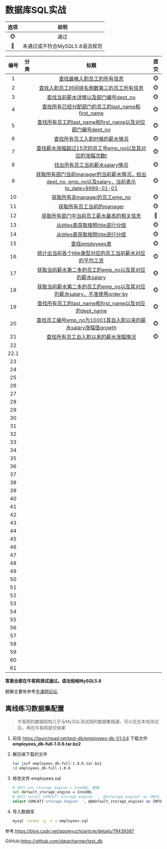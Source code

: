 # 数据库SQL实战

|选项|说明|
|:--:|:--:|
|:monkey_face:|通过|
|:see_no_evil:|未通过或不符合MySQL5.8语法规范|



| 编号 | 分类 |       标题       |  提交   |
| :--: | :--: | :--------------: | :---: |
|  1   |  | [查找最晚入职员工的所有信息](1.查找最晚入职员工的所有信息.md) | :monkey_face: |
| 2 |  | [查找入职员工时间排名倒数第三的员工所有信息](2.查找入职员工时间排名倒数第三的员工所有信息.md) | :monkey_face: |
| 3 |  | [查找当前薪水详情以及部门编号dept_no](3.查找当前薪水详情以及部门编号dept_no.md) | :monkey_face: |
| 4 |  | [查找所有已经分配部门的员工的last_name和first_name](4.查找所有已经分配部门的员工的last_name和first_name.md) | :monkey_face: |
| 5 |  | [查找所有员工的last_name和first_name以及对应部门编号dept_no](5.查找所有员工的last_name和first_name以及对应部门编号dept_no.md) | :monkey_face: |
| 6 |  | [查找所有员工入职时候的薪水情况](6.查找所有员工入职时候的薪水情况.md) | :monkey_face: |
| 7 |  | [查找薪水涨幅超过15次的员工号emp_no以及其对应的涨幅次数t](7.查找薪水涨幅超过15次的员工号emp_no以及其对应的涨幅次数t.md) | :monkey_face: |
| 8 |  | [找出所有员工当前薪水salary情况](8.找出所有员工当前薪水salary情况.md) | :monkey_face: |
| 9 |  | [获取所有部门当前manager的当前薪水情况，给出dept_no, emp_no以及salary，当前表示to_date=9999-01-01](9.获取所有部门当前manager的当前薪水情况.md) | :monkey_face: |
| 10 |  | [获取所有非manager的员工emp_no](10.获取所有非manager的员工emp_no.md) | :monkey_face: |
| 11 |  | [获取所有员工当前的manager](11.获取所有员工当前的manager.md) | :monkey_face: |
| 12 |  | [获取所有部门中当前员工薪水最高的相关信息](12.获取所有部门中当前员工薪水最高的相关信息.md) | :see_no_evil: |
| 13 |  | [从titles表获取按照title进行分组](13.从titles表获取按照title进行分组.md) | :monkey_face: |
| 14 |  | [从titles表获取按照title进行分组](14.从titles表获取按照title进行分组2.md) | :monkey_face: |
| 15 |  | [查找employees表](15.查找employees表.md) | :monkey_face: |
| 16 |  | [统计出当前各个title类型对应的员工当前薪水对应的平均工资](16.统计出当前各个title类型对应的员工当前薪水对应的平均工资.md) | :monkey_face: |
| 17 |  | [获取当前薪水第二多的员工的emp_no以及其对应的薪水salary](17.获取当前薪水第二多的员工的emp_no以及其对应的薪水salary.md) | :monkey_face: |
| 18 |  | [获取当前薪水第二多的员工的emp_no以及其对应的薪水salary，不准使用order by](18.获取当前薪水第二多的员工的emp_no以及其对应的薪水salary2.md) | :monkey_face: |
| 19 |  | [查找所有员工的last_name和first_name以及对应的dept_name](19.查找所有员工的last_name和first_name以及对应的dept_name.md) | :monkey_face: |
| 20 |  | [查找员工编号emp_no为10001其自入职以来的薪水salary涨幅值growth](20.查找员工编号emp_no为10001其自入职以来的薪水salary涨幅值growth.md) | :monkey_face: |
| 21 |  | [查找所有员工自入职以来的薪水涨幅情况](21.查找所有员工自入职以来的薪水涨幅情况.md) | :monkey_face: |
| 22 |  |  |  |
| 22.1 |  |  |  |
| 23 |  |  |  |
| 24 |  |  |  |
| 25 |  |  |  |
| 26 |  |  |  |
| 27 |  |  |  |
| 28 |  |  |  |
| 29 |  |  |  |
| 30 |  |  |  |
| 31 |  |  |  |
| 32 |  |  |  |
| 33 |  |  |  |
| 34 |  |  |  |
| 35 |  |  |  |
| 36 |  |  |  |
| 37 |  |  |  |
| 38 |  |  |  |
| 39 |  |  |  |
| 40 |  |  |  |
| 41 |  |  |  |
| 42 |  |  |  |
| 43 |  |  |  |
| 44 |  |  |  |
| 45 |  |  |  |
| 46 |  |  |  |
| 47 |  |  |  |
| 48 |  |  |  |
| 49 |  |  |  |
| 50 |  |  |  |
| 51 |  |  |  |
| 52 |  |  |  |
| 53 |  |  |  |
| 54 |  |  |  |
| 55 |  |  |  |
| 56 |  |  |  |
| 57 |  |  |  |
| 58 |  |  |  |
| 59 |  |  |  |
| 60 |  |  |  |
| 61 |  |  |  |

**答案全部在牛客网测试通过。语法规格MySQL5.8**

题解主要有参考[牛课网论坛](https://www.nowcoder.com/ta/sql)



## 离线练习数据集配置

> 牛客网的数据结构几乎与MySQL测试用的数据集相通，可以先在本地测试后，再在牛客网提交结果

1. 前往 https://launchpad.net/test-db/employees-db-1/1.0.6 下载文件 **employees_db-full-1.0.6.tar.bz2**

2. 解压缩下载的文件

   ```bash
   tar jxvf employees_db-full-1.0.6.tar.bz2
   cd employees_db-full-1.0.6
   ```

3. 修改文件 employees.sql

   ```bash
   # 38行 set storage_engine = InnoDB; 替换
   set default_storage_engine = InnoDB;
   # 44行 select CONCAT('storage engine: ', @@storage_engine) as INFO; 替换
   select CONCAT('storage engine: ', @@default_storage_engine) as INFO;
   ```

4. 导入数据库

   ```bash
   mysql -uroot -p -t < employees.sql
   ```

参考:https://blog.csdn.net/appleyuchi/article/details/79439387

GitHub:https://github.com/datacharmer/test_db